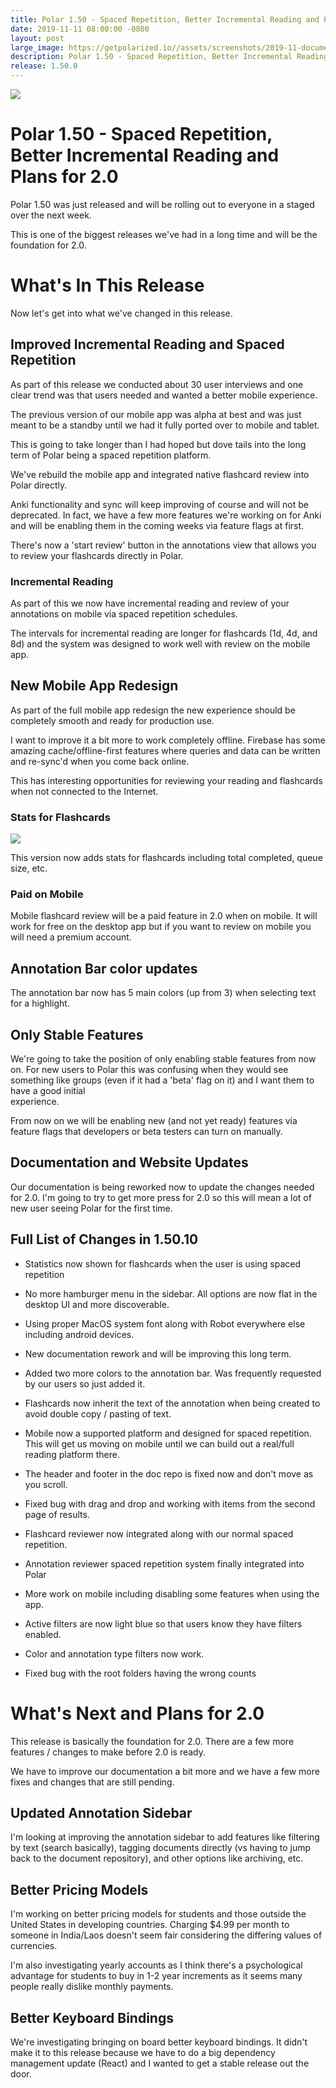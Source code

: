 ```yaml
---
title: Polar 1.50 - Spaced Repetition, Better Incremental Reading and Plans for 2.0
date: 2019-11-11 08:00:00 -0800
layout: post
large_image: https://getpolarized.io//assets/screenshots/2019-11-document-view.png
description: Polar 1.50 - Spaced Repetition, Better Incremental Reading and Plans for 2.0
release: 1.50.0
---
```


<img class="img-fluid border border-dark rounded" src="https://getpolarized.io//assets/screenshots/2019-11-document-view.png">

# Polar 1.50 - Spaced Repetition, Better Incremental Reading and Plans for 2.0

Polar 1.50 was just released and will be rolling out to everyone in a staged over the next week.

This is one of the biggest releases we've had in a long time and will be the foundation for 2.0. 

# What's In This Release

Now let's get into what we've changed in this release.

## Improved Incremental Reading and Spaced Repetition

As part of this release we conducted about 30 user interviews and one clear trend was that users needed and wanted a
better mobile experience. 

The previous version of our mobile app was alpha at best and was just meant to be a standby until we had it fully ported
over to mobile and tablet.

This is going to take longer than I had hoped but dove tails into the long term of Polar being a spaced repetition platform.

We've rebuild the mobile app and integrated native flashcard review into Polar directly.

Anki functionality and sync will keep improving of course and will not be deprecated.  In fact, we have a few more 
features we're working on for Anki and will be enabling them in the coming weeks via feature flags at first.

There's now a 'start review' button in the annotations view that allows you to review your flashcards directly in Polar.

### Incremental Reading

As part of this we now have incremental reading and review of your annotations on mobile via spaced repetition schedules.

The intervals for incremental reading are longer for flashcards (1d, 4d, and 8d) and the system was designed to work
well with review on the mobile app.

## New Mobile App Redesign

As part of the full mobile app redesign the new experience should be completely smooth and ready for production use.

I want to improve it a bit more to work completely offline.  Firebase has some amazing cache/offline-first features 
where queries and data can be written and re-sync'd when you come back online.

This has interesting opportunities for reviewing your reading and flashcards when not connected to the Internet. 

### Stats for Flashcards 

<img class="img-fluid border border-dark rounded" src="https://i.imgur.com/rjhlQLY.png">

This version now adds stats for flashcards including total completed, queue size, etc.

### Paid on Mobile

Mobile flashcard review will be a paid feature in 2.0 when on mobile.  It will work for free on the desktop app
but if you want to review on mobile you will need a premium account.

## Annotation Bar color updates

The annotation bar now has 5 main colors (up from 3) when selecting text for a highlight.

## Only Stable Features

We're going to take the position of only enabling stable features from now on. For new users to Polar this was confusing
when they would see something like groups (even if it had a 'beta' flag on it) and I want them to have a good initial  
experience.

From now on we will be enabling new (and not yet ready) features via feature flags that developers or beta testers 
can turn on manually.

## Documentation and Website Updates

Our documentation is being reworked now to update the changes needed for 2.0.  I'm going to try to get more press for 
2.0 so this will mean a lot of new user seeing Polar for the first time.

## Full List of Changes in 1.50.10

- Statistics now shown for flashcards when the user is using spaced repetition 

- No more hamburger menu in the sidebar.  All options are now flat in the desktop UI and more discoverable.

- Using proper MacOS system font along with Robot everywhere else including android devices.  

- New documentation rework and will be improving this long term.

- Added two more colors to the annotation bar. Was frequently requested by our users so just added it.

- Flashcards now inherit the text of the annotation when being created to avoid double copy / pasting of text.

- Mobile now a supported platform and designed for spaced repetition.  This will get us moving on mobile until
  we can build out a real/full reading platform there.

- The header and footer in the doc repo is fixed now and don't move as you scroll. 

- Fixed bug with drag and drop and working with items from the second page of results.

- Flashcard reviewer now integrated along with our normal spaced repetition.
 
- Annotation reviewer spaced repetition system finally integrated into Polar

- More work on mobile including disabling some features when using the app.

- Active filters are now light blue so that users know they have filters enabled.

- Color and annotation type filters now work.

- Fixed bug with the root folders having the wrong counts

# What's Next and Plans for 2.0  

This release is basically the foundation for 2.0.  There are a few more features / changes to make before 2.0 is ready. 

We have to improve our documentation a bit more and we have a few more fixes and changes that are still pending.

## Updated Annotation Sidebar

I'm looking at improving the annotation sidebar to add features like filtering by text (search basically), tagging documents
directly (vs having to jump back to the document repository), and other options like archiving, etc.  

## Better Pricing Models

I'm working on better pricing models for students and those outside the United States in developing countries.  Charging
$4.99 per month to someone in India/Laos doesn't seem fair considering the differing values of currencies.

I'm also investigating yearly accounts as I think there's a psychological advantage for students to buy in 1-2 year 
increments as it seems many people really dislike monthly payments. 

## Better Keyboard Bindings

We're investigating bringing on board better keyboard bindings.  It didn't make it to this release because we have to
do a big dependency management update (React) and I wanted to get a stable release out the door.
